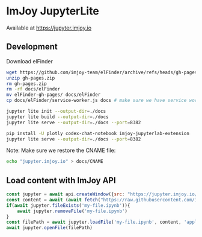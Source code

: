 # ImJoy JupyterLite

Available at https://jupyter.imjoy.io


## Development
Download elFinder
```bash
wget https://github.com/imjoy-team/elFinder/archive/refs/heads/gh-pages.zip
unzip gh-pages.zip 
rm gh-pages.zip 
rm -rf docs/elFinder
mv elFinder-gh-pages/ docs/elFinder
cp docs/elFinder/service-worker.js docs # make sure we have service worker for all domains
```

```bash
jupyter lite init --output-dir=./docs
jupyter lite build --output-dir=./docs
jupyter lite serve --output-dir=./docs --port=8382
```

```bash
pip install -U plotly codex-chat-notebook imjoy-jupyterlab-extension
jupyter lite serve --output-dir=./docs --port=8382
```

Note: Make sure we restore the CNAME file:
```bash
echo "jupyter.imjoy.io" > docs/CNAME
```

## Load content with ImJoy API
```javascript
const jupyter = await api.createWindow({src: "https://jupyter.imjoy.io/lab/index.html", window_id: "jupyter-container", config: {"left_collapsed": true}})
const content = await (await fetch("https://raw.githubusercontent.com/imjoy-team/imjoy-tutorials/master/2-bioengine/1-bioengine-engine-tutorial.ipynb")).text()
if(await jupyter.fileExists('my-file.ipynb')){
    await jupyter.removeFile('my-file.ipynb')
}
const filePath = await jupyter.loadFile('my-file.ipynb', content, 'application/json')
await jupyter.openFile(filePath)
```
